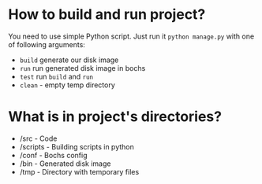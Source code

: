# How to build and run project?

You need to use simple Python script. Just run it `python manage.py` with one of following arguments:

- `build` generate our disk image
- `run` run generated disk image in bochs
- `test` run `build` and `run`
- `clean` - empty temp directory

# What is in project's directories?

- /src     - Code
- /scripts - Building scripts in python
- /conf    - Bochs config
- /bin     - Generated disk image
- /tmp     - Directory with temporary files
